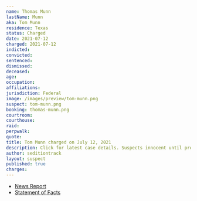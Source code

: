```yaml
---
name: Thomas Munn
lastName: Munn
aka: Tom Munn
residence: Texas
status: Charged
date: 2021-07-12
charged: 2021-07-12
indicted:
convicted:
sentenced:
dismissed:
deceased:
age:
occupation:
affiliations:
jurisdiction: Federal
image: /images/preview/tom-munn.png
suspect: tom-munn.png
booking: thomas-munn.png
courtroom:
courthouse:
raid:
perpwalk:
quote:
title: Tom Munn charged on July 12, 2021
description: Click for latest case details. Suspects innocent until proven guilty.
author: seditiontrack
layout: suspect
published: true
charges:
---
```


- [News Report](https://www.cnn.com/2021/07/13/politics/munn-family-texas-us-capitol)
- [Statement of Facts](https://extremism.gwu.edu/sites/g/files/zaxdzs2191/f/Kristi%20Munn%20et%20al%20Statement%20of%20Facts.pdf)
